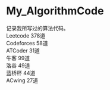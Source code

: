 # My_AlgorithmCode
记录我所写过的算法代码。    
Leetcode 378道  
Codeforces 58道  
ATCoder 31道  
牛客 99道  
洛谷 49道  
蓝桥杯 44道  
ACwing 27道  